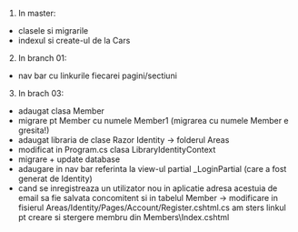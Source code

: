 1. In master:
   
  - clasele si migrarile
  - indexul si create-ul de la Cars


2. In branch 01:

  - nav bar cu linkurile fiecarei pagini/sectiuni
    
3. In brach 03:
   
  - adaugat clasa Member
  - migrare pt Member cu numele Member1 (migrarea cu numele Member e gresita!)
  - adaugat libraria de clase Razor Identity -> folderul Areas
  - modificat in Program.cs clasa LibraryIdentityContext
  - migrare + update database
  - adaugare in nav bar referinta la view-ul partial _LoginPartial (care a fost generat de Identity)
  - cand se inregistreaza un utilizator nou in aplicatie adresa acestuia de email sa fie salvata concomitent si in tabelul Member -> modificare in fisierul Areas/Identity/Pages/Account/Register.cshtml.cs am sters linkul pt creare si stergere membru din Members\Index.cshtml
